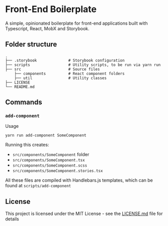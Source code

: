 # Front-End Boilerplate

A simple, opinionated boilerplate for front-end applications built with Typescript, React, MobX and Storybook.

## Folder structure

    .
    ├── .storybook              # Storybook configuration
    ├── scripts                 # Utility scripts, to be run via yarn run
    ├── src                     # Source files
        ├── components          # React component folders
        ├── util                # Utility classes
    ├── LICENSE
    └── README.md

## Commands

### `add-component`

Usage

```
yarn run add-component SomeComponent
```

Running this creates:

- `src/components/SomeComponent` folder
- `src/components/SomeComponent.tsx`
- `src/components/SomeComponent.scss`
- `src/components/SomeComponent.stories.tsx`

All these files are compiled with Handlebars.js templates, which can be found at `scripts/add-component`

## License

This project is licensed under the MIT License - see the [LICENSE.md](LICENSE.md) file for details
